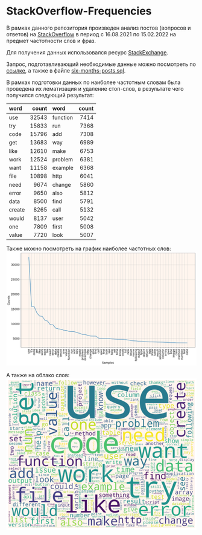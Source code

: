 # StackOverflow-Frequencies
В рамках данного репозитория произведен анализ постов (вопросов и ответов) на [StackOverflow](http://stackoverflow.com) 
в период с 16.08.2021 по 15.02.2022 на предмет частотности слов и фраз.

Для получения данных использовался ресурс [StackExchange](https://data.stackexchange.com/stackoverflow/).

Запрос, подготавливающий необходимые данные можно посмотреть по [ссылке](https://data.stackexchange.com/stackoverflow/revision/1559588/1906023/), а также в файле [six-months-posts.sql](https://github.com/DenisKorotchenko/StackOverflow-Frequencies/blob/master/six-months-posts.sql).

В рамках подготовки данных по наиболее частотным словам была проведена их лематизация и удаление стоп-слов, в результате чего получился следующий результат:

| word   | count | word     | count |
|:-------|------:|:---------|------:|
| use    | 32543 | function |  7414 |
| try    | 15833 | run      |  7368 |
| code   | 15796 | add      |  7308 |
| get    | 13683 | way      |  6989 |
| like   | 12610 | make     |  6753 |
| work   | 12524 | problem  |  6381 |
| want   | 11158 | example  |  6368 |
| file   | 10898 | http     |  6041 |
| need   |  9674 | change   |  5860 |
| error  |  9650 | also     |  5812 |
| data   |  8500 | find     |  5791 |
| create |  8265 | call     |  5132 |
| would  |  8137 | user     |  5042 |
| one    |  7809 | first    |  5008 |
| value  |  7720 | look     |  5007 |


Также можно посмотреть на график наиболее частотных слов:
![Частостность слов](images/freq-w1.png)

А также на облако слов:
![Облако слов](images/wordcloud-1.png)